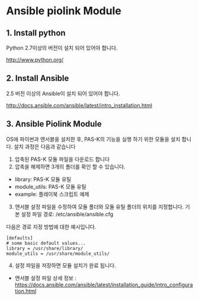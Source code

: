 # Ansible piolink Module

## 1. Install python

Python 2.7이상의 버전이 설치 되어 있어야 합니다.

http://www.python.org/

## 2. Install Ansible 

2.5 버전 이상의 Ansible이 설치 되어 있어야 합니다.

http://docs.ansible.com/ansible/latest/intro_installation.html

## 3. Ansible Piolink Module

OS에 파이썬과 앤서블을 설치한 후, PAS-K의 기능을 실행 하기 위한 모듈을 설치 합니다.
설치 과정은 다음과 같습니다

1. 압축된 PAS-K 모듈 파일을 다운로드 합니다
2. 압축을 해제하면 3개의 폴더를 확인 할 수 있습니다.

- library: PAS-K 모듈 유틸
- module_utils: PAS-K 모듈 유틸
- example: 플레이북 스크립트 예제

3. 앤서블 설정 파일을 수정하여 모듈 폴더와 모듈 유틸 폴더의 위치를 지정합니다.
기본 설정 파일 경로: /etc/ansible/ansible.cfg

다음은 경로 지정 방법에 대한 예시입니다.
```
[defaults]
# some basic default values...
library = /usr/share/library/
module_utils = /usr/share/module_utils/
```
4. 설정 파일을 저장하면 모듈 설치가 완료 됩니다.

- 앤서블 설정 파일 상세 정보 : https://docs.ansible.com/ansible/latest/installation_guide/intro_configuration.html

